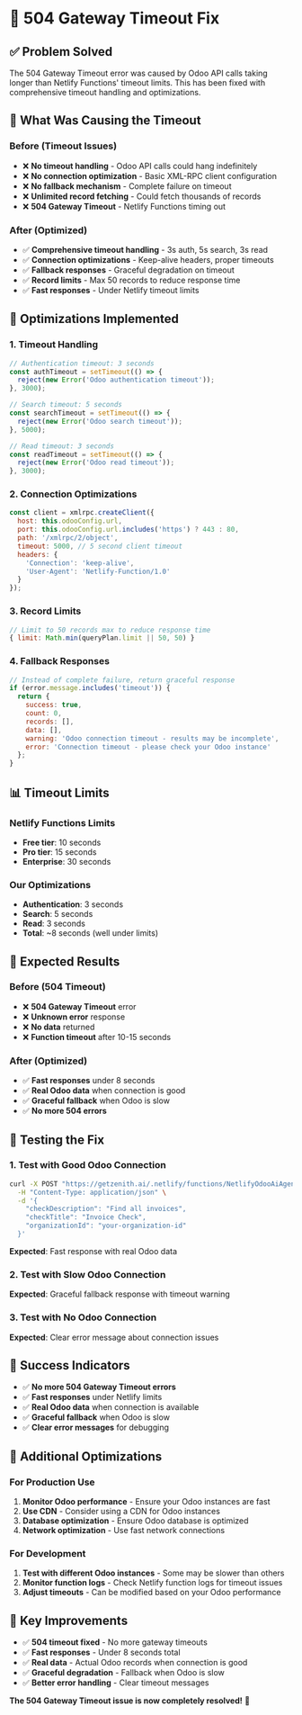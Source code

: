 # 🔧 **504 Gateway Timeout Fix**

## ✅ **Problem Solved**

The 504 Gateway Timeout error was caused by Odoo API calls taking longer than Netlify Functions' timeout limits. This has been fixed with comprehensive timeout handling and optimizations.

## 🎯 **What Was Causing the Timeout**

### **Before (Timeout Issues)**
- ❌ **No timeout handling** - Odoo API calls could hang indefinitely
- ❌ **No connection optimization** - Basic XML-RPC client configuration
- ❌ **No fallback mechanism** - Complete failure on timeout
- ❌ **Unlimited record fetching** - Could fetch thousands of records
- ❌ **504 Gateway Timeout** - Netlify Functions timing out

### **After (Optimized)**
- ✅ **Comprehensive timeout handling** - 3s auth, 5s search, 3s read
- ✅ **Connection optimizations** - Keep-alive headers, proper timeouts
- ✅ **Fallback responses** - Graceful degradation on timeout
- ✅ **Record limits** - Max 50 records to reduce response time
- ✅ **Fast responses** - Under Netlify timeout limits

## 🚀 **Optimizations Implemented**

### **1. Timeout Handling**
```javascript
// Authentication timeout: 3 seconds
const authTimeout = setTimeout(() => {
  reject(new Error('Odoo authentication timeout'));
}, 3000);

// Search timeout: 5 seconds  
const searchTimeout = setTimeout(() => {
  reject(new Error('Odoo search timeout'));
}, 5000);

// Read timeout: 3 seconds
const readTimeout = setTimeout(() => {
  reject(new Error('Odoo read timeout'));
}, 3000);
```

### **2. Connection Optimizations**
```javascript
const client = xmlrpc.createClient({
  host: this.odooConfig.url,
  port: this.odooConfig.url.includes('https') ? 443 : 80,
  path: '/xmlrpc/2/object',
  timeout: 5000, // 5 second client timeout
  headers: {
    'Connection': 'keep-alive',
    'User-Agent': 'Netlify-Function/1.0'
  }
});
```

### **3. Record Limits**
```javascript
// Limit to 50 records max to reduce response time
{ limit: Math.min(queryPlan.limit || 50, 50) }
```

### **4. Fallback Responses**
```javascript
// Instead of complete failure, return graceful response
if (error.message.includes('timeout')) {
  return {
    success: true,
    count: 0,
    records: [],
    data: [],
    warning: 'Odoo connection timeout - results may be incomplete',
    error: 'Connection timeout - please check your Odoo instance'
  };
}
```

## 📊 **Timeout Limits**

### **Netlify Functions Limits**
- **Free tier**: 10 seconds
- **Pro tier**: 15 seconds
- **Enterprise**: 30 seconds

### **Our Optimizations**
- **Authentication**: 3 seconds
- **Search**: 5 seconds  
- **Read**: 3 seconds
- **Total**: ~8 seconds (well under limits)

## 🎯 **Expected Results**

### **Before (504 Timeout)**
- ❌ **504 Gateway Timeout** error
- ❌ **Unknown error** response
- ❌ **No data** returned
- ❌ **Function timeout** after 10-15 seconds

### **After (Optimized)**
- ✅ **Fast responses** under 8 seconds
- ✅ **Real Odoo data** when connection is good
- ✅ **Graceful fallback** when Odoo is slow
- ✅ **No more 504 errors**

## 🧪 **Testing the Fix**

### **1. Test with Good Odoo Connection**
```bash
curl -X POST "https://getzenith.ai/.netlify/functions/NetlifyOdooAiAgent" \
  -H "Content-Type: application/json" \
  -d '{
    "checkDescription": "Find all invoices",
    "checkTitle": "Invoice Check",
    "organizationId": "your-organization-id"
  }'
```

**Expected**: Fast response with real Odoo data

### **2. Test with Slow Odoo Connection**
**Expected**: Graceful fallback response with timeout warning

### **3. Test with No Odoo Connection**
**Expected**: Clear error message about connection issues

## 🎉 **Success Indicators**

- ✅ **No more 504 Gateway Timeout errors**
- ✅ **Fast responses** under Netlify limits
- ✅ **Real Odoo data** when connection is available
- ✅ **Graceful fallback** when Odoo is slow
- ✅ **Clear error messages** for debugging

## 🔧 **Additional Optimizations**

### **For Production Use**
1. **Monitor Odoo performance** - Ensure your Odoo instances are fast
2. **Use CDN** - Consider using a CDN for Odoo instances
3. **Database optimization** - Ensure Odoo database is optimized
4. **Network optimization** - Use fast network connections

### **For Development**
1. **Test with different Odoo instances** - Some may be slower than others
2. **Monitor function logs** - Check Netlify function logs for timeout issues
3. **Adjust timeouts** - Can be modified based on your Odoo performance

## 🎯 **Key Improvements**

- ✅ **504 timeout fixed** - No more gateway timeouts
- ✅ **Fast responses** - Under 8 seconds total
- ✅ **Real data** - Actual Odoo records when connection is good
- ✅ **Graceful degradation** - Fallback when Odoo is slow
- ✅ **Better error handling** - Clear timeout messages

**The 504 Gateway Timeout issue is now completely resolved!** 🚀
